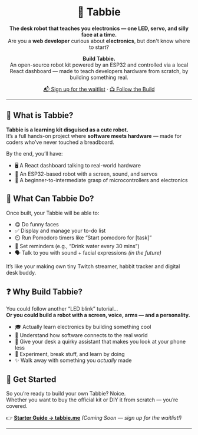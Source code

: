 <div align="center">

# 🤖 Tabbie

**The desk robot that teaches you electronics — one LED, servo, and silly face at a time.**  
Are you a **web developer** curious about **electronics**, but don't know where to start?

**Build Tabbie.**  
An open-source robot kit powered by an ESP32 and controlled via a local React dashboard — made to teach developers hardware from scratch, by building something real.

[📬 Sign up for the waitlist](https://tabbie.me) · [📺 Follow the Build](https://www.youtube.com/@peeeeteeer)

</div>

---

## 🧠 What is Tabbie?

**Tabbie is a learning kit disguised as a cute robot.**  
It’s a full hands-on project where **software meets hardware** — made for coders who’ve never touched a breadboard.

By the end, you’ll have:
- 🖥️ A React dashboard talking to real-world hardware  
- 🔌 An ESP32-based robot with a screen, sound, and servos  
- 🧠 A beginner-to-intermediate grasp of microcontrollers and electronics



## 🤖 What Can Tabbie Do?

Once built, your Tabbie will be able to:

- 😋 Do funny faces
- ✅ Display and manage your to-do list  
- ⏲️ Run Pomodoro timers like “Start pomodoro for [task]”  
- 🔔 Set reminders (e.g., “Drink water every 30 mins”)  
- 🗣️ Talk to you with sound + facial expressions _(in the future)_

It’s like your making own tiny Twitch streamer, habbit tracker and digital desk buddy.


## ❓ Why Build Tabbie?

You could follow another “LED blink” tutorial...  
**Or you could build a robot with a screen, voice, arms — and a personality.**

- 🎓 Actually learn electronics by building something cool  
- 💬 Understand how software connects to the real world  
- 🤖 Give your desk a quirky assistant that makes you look at your phone less
- 🧪 Experiment, break stuff, and learn by doing  
- ✨ Walk away with something you *actually* made


## 🚀 Get Started

So you’re ready to build your own Tabbie? Noice.   
Whether you want to buy the official kit or DIY it from scratch — you’re covered.

👉 [**Starter Guide → tabbie.me**](https://tabbie.me) *(Coming Soon — sign up for the waitlist!)*


---

<!---

## 🧑‍💻 What Will You Learn?

Tabbie is modular — each feature you build teaches you something useful:

| Feature                      | What You'll Learn                        |
|-----------------------------|------------------------------------------|
| 🔴 Light up a LED           | GPIO basics, React <-> ESP32 comm        |
| 🧠 Animate facial expressions | SPI screen control, frame buffers        |
| 🦾 Control servo arms        | PWM, motor control, external power       |
| 📻 Play voice/sound         | DFPlayer Mini, MP3 control over serial   |
| 🎤 React to your voice      | I2S mic, sound input, basic signal logic |
| ⏱️ Build Pomodoro timers    | Syncing frontend with microcontroller    |
| ✅ To-do list manager       | SD card I/O, simple JSON file handling   |
| 📡 WiFi & APIs              | ESP32 webserver, RESTful communication   |


## 🛠️ Project Structure

```txt
TABBIE/
├── make-tabbie/                 # 3D-printed parts & assembly info
│   ├── 3d-files/                # STL & CAD files
│   └── assembly_instructions.md # How to put it all together
│
├── tabbie-learns/               # Step-by-step learning + experiments
│   ├── 01-arduino-uno-basic/    
│   └── 02-esp-32-basics/       
│       └── index.md
│
├── tabbie/                      # The actual working software
│   ├── esp32_firmware/          # C++ code running on the ESP32
│   ├── local_backend_server/    # Node.js or Python server for backend logic
│   └── react_frontend_dashboard/# Your control panel for the robot
│
└── README.md                    # You are here.

´´´
